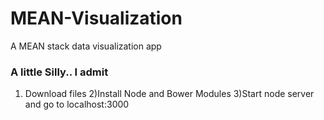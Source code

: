 # MEAN-Visualization
A MEAN stack data visualization app

<h3>A little Silly.. I admit</h3>


1) Download files
2)Install Node and Bower Modules
3)Start node server and go to localhost:3000
